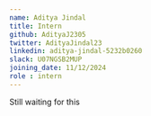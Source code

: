 ```yaml
---
name: Aditya Jindal
title: Intern
github: AdityaJ2305
twitter: AdityaJindal23
linkedin: aditya-jindal-5232b0260
slack: U07NGSB2MUP
joining_date: 11/12/2024
role : intern
---
```


Still waiting for this
